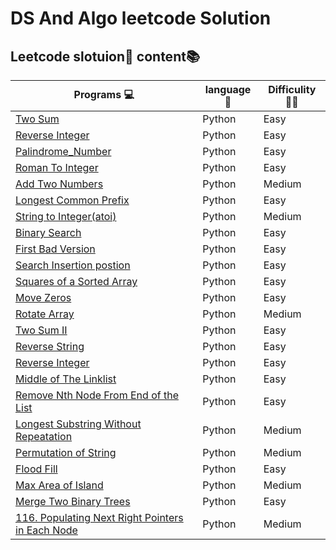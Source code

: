 # DS And Algo leetcode Solution 

## Leetcode slotuion📖 content📚


|  **Programs** 💻    |  **language**  🐍| **Difficulity** 🏴‍☠️|
|----------------------|-------------------|-----------------|
| [Two Sum](https://github.com/chakrabortysayantan699/DS_algo_leetcode/blob/main/Python/Two_Sum.py)| Python   |  Easy           |
| [Reverse Integer](https://github.com/chakrabortysayantan699/DS_algo_leetcode/blob/main/Python/Reverse_Integer.py)|Python| Easy   |
| [Palindrome_Number](https://github.com/chakrabortysayantan699/Algo_leetcode/blob/main/Python/Palindrome_Number.py)|Python| Easy  |
| [Roman To Integer](https://github.com/chakrabortysayantan699/Algo_leetcode/blob/main/Python/RomanToInteger.py)|Python|Easy|
| [Add Two Numbers](https://github.com/chakrabortysayantan699/Algo_leetcode/blob/main/Python/Add_Two_Numbers.md)|Python|Medium|
|[Longest Common Prefix](https://github.com/chakrabortysayantan699/Algo_leetcode/blob/main/Python/Longest_common_prefix.md)|Python|Easy|
|[String to Integer(atoi)](https://github.com/chakrabortysayantan699/Algo_leetcode/blob/main/Python/String_Integer.md)|Python|Medium|
|[Binary Search](https://github.com/chakrabortysayantan699/Algo_leetcode/blob/main/Python/Binary_Search.md)|Python|Easy|
|[First Bad Version](https://github.com/chakrabortysayantan699/Algo_leetcode/blob/main/Python/First_bad_version.md)|Python|Easy|
|[Search Insertion postion](https://github.com/chakrabortysayantan699/Algo_leetcode/blob/main/Python/Search_insertion_postion.md)|Python|Easy|
|[Squares of a Sorted Array](https://github.com/chakrabortysayantan699/Algo_leetcode/blob/main/Python/Squares_of_Sorted_array.md)|Python|Easy|
|[Move Zeros](https://github.com/chakrabortysayantan699/Algo_leetcode/blob/main/Python/Moving_zeros.md)|Python|Easy|
|[Rotate Array](https://github.com/chakrabortysayantan699/Algo_leetcode/blob/main/Python/Rotate_array.md)|Python|Medium|
|[Two Sum II ](https://github.com/chakrabortysayantan699/Algo_leetcode/blob/main/Python/Two_Sum_II.md)|Python|Easy|
|[Reverse String](https://github.com/chakrabortysayantan699/Algo_leetcode/blob/main/Python/Reverse_String.md)|Python|Easy|
|[Reverse Integer](https://github.com/chakrabortysayantan699/Algo_leetcode/blob/main/Python/Reverse_words.md)|Python| Easy|
|[ Middle of The Linklist](https://github.com/chakrabortysayantan699/Algo_leetcode/blob/c526de0623613a58b781b5ba2fbbd20149dd3a40/Python/Middle_linklist.md)|Python|Easy|
|[Remove Nth Node From End of the List](https://github.com/chakrabortysayantan699/Algo_leetcode/blob/main/Python/Remove_End_list.md)| Python |Easy|
|[Longest Substring Without Repeatation ](https://github.com/chakrabortysayantan699/Algo_leetcode/blob/main/Python/Longest_substring.md)|Python|Medium|
|[Permutation of String](https://github.com/chakrabortysayantan699/Algo_leetcode/blob/main/Python/Permutation_string.md)|Python|Medium|
|[Flood Fill](https://github.com/chakrabortysayantan699/Algo_leetcode/blob/main/Python/Flood_fill.md)|Python|Easy|
|[Max Area of Island](https://github.com/chakrabortysayantan699/Algo_leetcode/blob/main/Python/Max_area_island.md)|Python|Medium|
|[Merge Two Binary Trees](https://github.com/chakrabortysayantan699/Algo_leetcode/blob/main/Python/Merge_binary_trees.md)|Python|Easy|
|[116. Populating Next Right Pointers in Each Node](https://github.com/chakrabortysayantan699/Algo_leetcode/blob/main/Python/Next_right_pointers.md)|Python|Medium|




